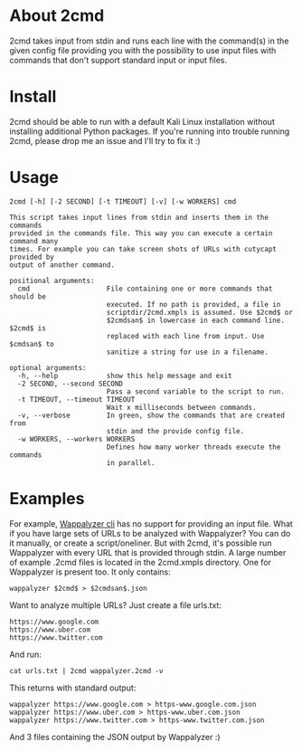 # About 2cmd
2cmd takes input from stdin and runs each line with the command(s) in the given config file providing you with the possibility to use input files with commands that don't support standard input or input files.

# Install
2cmd should be able to run with a default Kali Linux installation without installing additional Python packages. If you're running into trouble running 2cmd, please drop me an issue and I'll try to fix it :)

# Usage
```
2cmd [-h] [-2 SECOND] [-t TIMEOUT] [-v] [-w WORKERS] cmd

This script takes input lines from stdin and inserts them in the commands
provided in the commands file. This way you can execute a certain command many
times. For example you can take screen shots of URLs with cutycapt provided by
output of another command.

positional arguments:
  cmd                   File containing one or more commands that should be
                        executed. If no path is provided, a file in
                        scriptdir/2cmd.xmpls is assumed. Use $2cmd$ or
                        $2cmdsan$ in lowercase in each command line. $2cmd$ is
                        replaced with each line from input. Use $cmdsan$ to
                        sanitize a string for use in a filename.

optional arguments:
  -h, --help            show this help message and exit
  -2 SECOND, --second SECOND
                        Pass a second variable to the script to run.
  -t TIMEOUT, --timeout TIMEOUT
                        Wait x milliseconds between commands.
  -v, --verbose         In green, show the commands that are created from 
                        stdin and the provide config file.
  -w WORKERS, --workers WORKERS
                        Defines how many worker threads execute the commands
                        in parallel.
```
# Examples
For example, [Wappalyzer cli](https://www.npmjs.com/package/wappalyzer-cli) has no support for providing an input file.
What if you have large sets of URLs to be analyzed with Wappalyzer?
You can do it manually, or create a script/oneliner.
But with 2cmd, it's possible run Wappalyzer with every URL that is provided through stdin.
A large number of example .2cmd files is located in the 2cmd.xmpls directory.
One for Wappalyzer is present too. It only contains:
```
wappalyzer $2cmd$ > $2cmdsan$.json
```
Want to analyze multiple URLs? Just create a file urls.txt:
```
https://www.google.com
https://www.uber.com
https://www.twitter.com
```
And run:
```
cat urls.txt | 2cmd wappalyzer.2cmd -v
```
This returns with standard output:
```
wappalyzer https://www.google.com > https-www.google.com.json
wappalyzer https://www.uber.com > https-www.uber.com.json
wappalyzer https://www.twitter.com > https-www.twitter.com.json
```
And 3 files containing the JSON output by Wappalyzer :)
